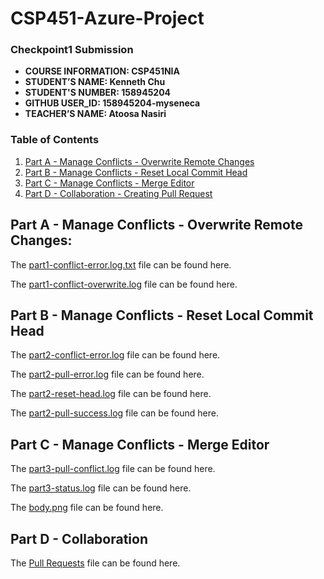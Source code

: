 # CSP451-Azure-Project

### Checkpoint1 Submission

- **COURSE INFORMATION: CSP451NIA**
- **STUDENT’S NAME: Kenneth Chu**
- **STUDENT'S NUMBER: 158945204**
- **GITHUB USER_ID: 158945204-myseneca**
- **TEACHER’S NAME: Atoosa Nasiri**

### Table of Contents
1. [Part A - Manage Conflicts - Overwrite Remote Changes](#header1)
2. [Part B - Manage Conflicts - Reset Local Commit Head](#header2)
3. [Part C - Manage Conflicts - Merge Editor](#header3)
4. [Part D - Collaboration - Creating Pull Request](#header4)

## Part A - Manage Conflicts - Overwrite Remote Changes:

The [part1-conflict-error.log.txt](https://github.com/158945204-myseneca/CSP451-Azure-Project/blob/7cfbaa6b41124937eb50cca200f28b86f7219e6b/Checkpoint3/logs/part1-conflict-error.log) file can be found here.

The [part1-conflict-overwrite.log]() file can be found here.

## Part B - Manage Conflicts - Reset Local Commit Head

The [part2-conflict-error.log](https://github.com/158945204-myseneca/CSP451-Azure-Project/blob/7cfbaa6b41124937eb50cca200f28b86f7219e6b/Checkpoint3/logs/part2-conflict-error.log) file can be found here.

The [part2-pull-error.log](https://github.com/158945204-myseneca/CSP451-Azure-Project/blob/7cfbaa6b41124937eb50cca200f28b86f7219e6b/Checkpoint3/logs/part2-pull-error.log) file can be found here.

The [part2-reset-head.log](https://github.com/158945204-myseneca/CSP451-Azure-Project/blob/7cfbaa6b41124937eb50cca200f28b86f7219e6b/Checkpoint3/logs/part2-reset-head.log) file can be found here.

The [part2-pull-success.log](https://github.com/158945204-myseneca/CSP451-Azure-Project/blob/7cfbaa6b41124937eb50cca200f28b86f7219e6b/Checkpoint3/logs/part2-pull-success.log) file can be found here.

## Part C - Manage Conflicts - Merge Editor

The [part3-pull-conflict.log](https://github.com/158945204-myseneca/CSP451-Azure-Project/blob/7cfbaa6b41124937eb50cca200f28b86f7219e6b/Checkpoint3/logs/part3-pull-conflict.log) file can be found here.

The [part3-status.log](https://github.com/158945204-myseneca/CSP451-Azure-Project/blob/7cfbaa6b41124937eb50cca200f28b86f7219e6b/Checkpoint3/logs/part3-status.log) file can be found here.

The [body.png](https://github.com/158945204-myseneca/CSP451-Azure-Project/blob/7cfbaa6b41124937eb50cca200f28b86f7219e6b/Checkpoint3/images/body.png) file can be found here.

## Part D - Collaboration

The [Pull Requests](https://github.com/158945204-myseneca/CSP451-Azure-Project/blob/7cfbaa6b41124937eb50cca200f28b86f7219e6b/Checkpoint3/images/Pull%20Requests.png) file can be found here.